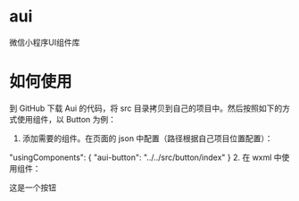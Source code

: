 <!--
 * @Author: your name
 * @Date: 2020-02-03 12:35:44
 * @LastEditTime: 2020-02-03 12:36:40
 * @LastEditors: your name
 * @Description: In User Settings Edit
 * @FilePath: \mi_shopd:\Work\Projects\anke\aui\README.md
 -->
# aui
微信小程序UI组件库

# 如何使用
到 GitHub 下载 Aui 的代码，将 src 目录拷贝到自己的项目中。然后按照如下的方式使用组件，以 Button 为例：

1. 添加需要的组件。在页面的 json 中配置（路径根据自己项目位置配置）：

"usingComponents": {
    "aui-button": "../../src/button/index"
}
2. 在 wxml 中使用组件：

<aui-button type="primary" bind:click="handleClick">这是一个按钮</i-button>
